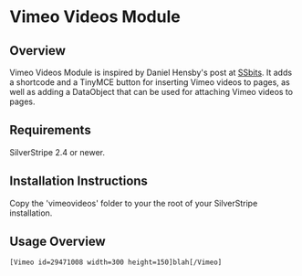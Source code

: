 # Vimeo Videos Module

## Overview

Vimeo Videos Module is inspired by Daniel Hensby's post at [SSbits](http://www.ssbits.com/tutorials/2010/2-4-using-short-codes-to-embed-a-youtube-video/). It adds a shortcode and a TinyMCE button for inserting Vimeo videos to pages, as well as adding a DataObject that can be used for attaching Vimeo videos to pages. 

## Requirements

SilverStripe 2.4 or newer.

## Installation Instructions

Copy the 'vimeovideos' folder to your the root of your SilverStripe installation.

## Usage Overview

	[Vimeo id=29471008 width=300 height=150]blah[/Vimeo]